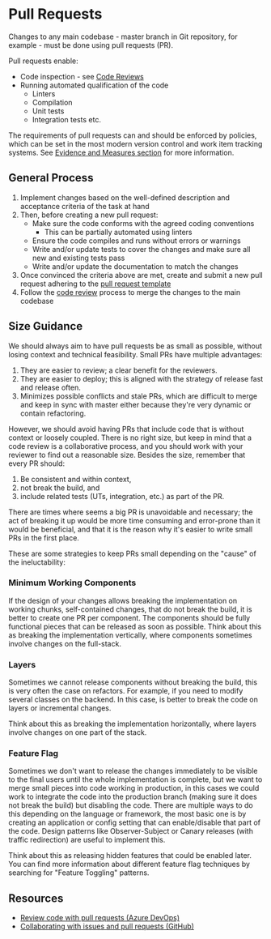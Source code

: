 # Pull Requests

Changes to any main codebase - master branch in Git repository, for example - must be done using pull requests (PR).

Pull requests enable:

* Code inspection - see [Code Reviews](./README.md)
* Running automated qualification of the code
  * Linters
  * Compilation
  * Unit tests
  * Integration tests etc.

The requirements of pull requests can and should be enforced by policies, which can be set in the most modern version control and work item tracking systems. See [Evidence and Measures section](./evidence-and-measures/README.md) for more information.

## General Process

1. Implement changes based on the well-defined description and acceptance criteria of the task at hand
1. Then, before creating a new pull request:
    * Make sure the code conforms with the agreed coding conventions
        * This can be partially automated using linters
    * Ensure the code compiles and runs without errors or warnings
    * Write and/or update tests to cover the changes and make sure all new and existing tests pass
    * Write and/or update the documentation to match the changes
1. Once convinced the criteria above are met, create and submit a new pull request adhering to the [pull request template](./pull-request-template.md)
1. Follow the [code review](./process-guidance/README.md) process to merge the changes to the main codebase

## Size Guidance

We should always aim to have pull requests be as small as possible, without losing context and technical feasibility. Small PRs have multiple advantages:

1. They are easier to review; a clear benefit for the reviewers.
1. They are easier to deploy; this is aligned with the strategy of release fast and release often.
1. Minimizes possible conflicts and stale PRs, which are difficult to merge and keep in sync with master either because they're very dynamic or contain refactoring.

However, we should avoid having PRs that include code that is without context or loosely coupled. There is no right size, but keep in mind that a code review is a collaborative process, and you should work with your reviewer to find out a reasonable size. Besides the size, remember that every PR should:

1. Be consistent and within context, 
1. not break the build, and
1. include related tests (UTs, integration, etc.) as part of the PR.
 
There are times where seems a big PR is unavoidable and necessary; the act of breaking it up would be more time consuming and error-prone than it would be beneficial, and that it is the reason why it's easier to write small PRs in the first place.

These are some strategies to keep PRs small depending on the "cause" of the ineluctability:

### Minimum Working Components

If the design of your changes allows breaking the implementation on working chunks, self-contained changes, that do not break the build, it is better to create one PR per component. The components should be fully functional pieces that can be released as soon as possible. Think about this as breaking the implementation vertically, where components sometimes involve changes on the full-stack.

### Layers

Sometimes we cannot release components without breaking the build, this is very often the case on refactors. For example, if you need to modify several classes on the backend. In this case, is better to break the code on layers or incremental changes.

Think about this as breaking the implementation horizontally, where layers involve changes on one part of the stack.

### Feature Flag

Sometimes we don't want to release the changes immediately to be visible to the final users until the whole implementation is complete, but we want to merge small pieces into code working in production, in this cases we could work to integrate the code into the production branch (making sure it does not break the build) but disabling the code. There are multiple ways to do this depending on the language or framework, the most basic one is by creating an application or config setting that can enable/disable that part of the code. Design patterns like Observer-Subject or Canary releases (with traffic redirection) are useful to implement this.

Think about this as releasing hidden features that could be enabled later. You can find more information about different feature flag techniques by searching for "Feature Toggling" patterns.

## Resources

* [Review code with pull requests (Azure DevOps)](https://docs.microsoft.com/en-us/azure/devops/repos/git/pull-requests?view=azure-devops)
* [Collaborating with issues and pull requests (GitHub)](https://help.github.com/en/github/collaborating-with-issues-and-pull-requests)
